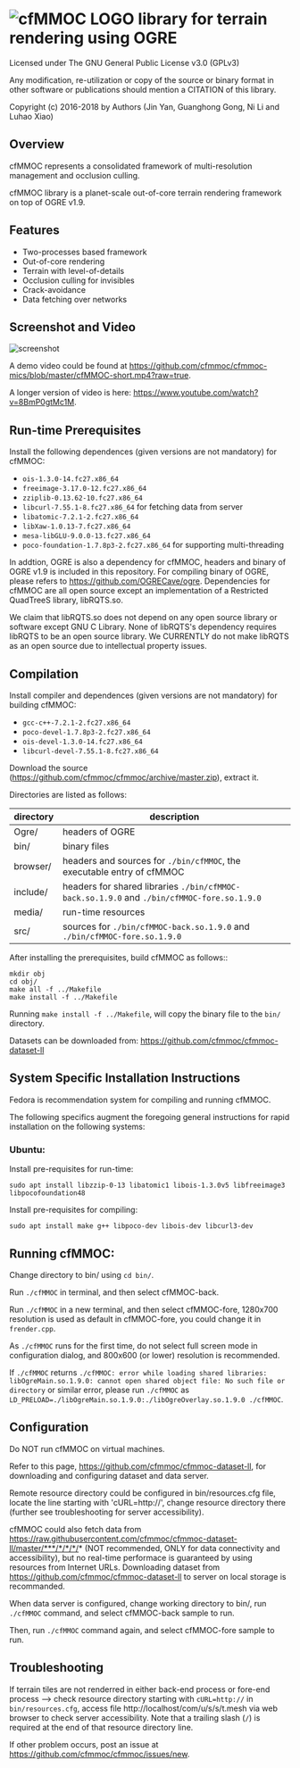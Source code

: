 # ![cfMMOC LOGO](https://github.com/cfmmoc/cfmmoc/blob/master/cfmmoc.png) library for terrain rendering using OGRE
Licensed under The GNU General Public License v3.0 (GPLv3)

Any modification, re-utilization or copy of the source or binary format in other software or publications should mention a CITATION of this library.

Copyright (c) 2016-2018 by Authors (Jin Yan, Guanghong Gong, Ni Li and Luhao Xiao)



## Overview
cfMMOC represents a consolidated framework of multi-resolution management and occlusion culling.

cfMMOC library is a planet-scale out-of-core terrain rendering framework on top of OGRE v1.9.



## Features

 * Two-processes based framework
 * Out-of-core rendering
 * Terrain with level-of-details
 * Occlusion culling for invisibles
 * Crack-avoidance
 * Data fetching over networks



## Screenshot and Video
![screenshot](https://raw.githubusercontent.com/cfmmoc/cfmmoc/master/SNAP.png)

A demo video could be found at https://github.com/cfmmoc/cfmmoc-mics/blob/master/cfMMOC-short.mp4?raw=true.

A longer version of video is here: https://www.youtube.com/watch?v=8BmP0gtMc1M.



## Run-time Prerequisites
Install the following dependences (given versions are not mandatory) for cfMMOC:

 * `ois-1.3.0-14.fc27.x86_64`
 * `freeimage-3.17.0-12.fc27.x86_64`
 * `zziplib-0.13.62-10.fc27.x86_64`
 * `libcurl-7.55.1-8.fc27.x86_64` for fetching data from server
 * `libatomic-7.2.1-2.fc27.x86_64`
 * `libXaw-1.0.13-7.fc27.x86_64`
 * `mesa-libGLU-9.0.0-13.fc27.x86_64`
 * `poco-foundation-1.7.8p3-2.fc27.x86_64` for supporting multi-threading

In addtion, OGRE is also a dependency for cfMMOC, headers and binary of OGRE v1.9 is included in this repository. 
For compiling binary of OGRE, please refers to https://github.com/OGRECave/ogre. 
Dependencies for cfMMOC are all open source except an implementation of a Restricted QuadTreeS library, libRQTS.so.

We claim that libRQTS.so does not depend on any open source library or software except GNU C Library. 
None of libRQTS's dependency requires libRQTS to be an open source library. 
We CURRENTLY do not make libRQTS as an open source due to intellectual property issues.

## Compilation
Install compiler and dependences (given versions are not mandatory) for building cfMMOC:

 * `gcc-c++-7.2.1-2.fc27.x86_64`
 * `poco-devel-1.7.8p3-2.fc27.x86_64`
 * `ois-devel-1.3.0-14.fc27.x86_64`
 * `libcurl-devel-7.55.1-8.fc27.x86_64`

Download the source (https://github.com/cfmmoc/cfmmoc/archive/master.zip), extract it.

Directories are listed as follows:

directory | description
---- | ---
  Ogre/		|	headers of OGRE
  bin/		|	binary files
  browser/	|	headers and sources for `./bin/cfMMOC`, the executable entry of cfMMOC
  include/	|	headers for shared libraries `./bin/cfMMOC-back.so.1.9.0` and `./bin/cfMMOC-fore.so.1.9.0`
  media/	|	run-time resources
  src/		|	sources for `./bin/cfMMOC-back.so.1.9.0` and `./bin/cfMMOC-fore.so.1.9.0`

After installing the prerequisites, build cfMMOC as follows::

	mkdir obj 
	cd obj/
	make all -f ../Makefile
	make install -f ../Makefile

Running `make install -f ../Makefile`, will copy the binary file to the `bin/` directory.

Datasets can be downloaded from: https://github.com/cfmmoc/cfmmoc-dataset-ll



## System Specific Installation Instructions

Fedora is recommendation system for compiling and running cfMMOC.

The following specifics augment the foregoing general instructions for rapid
installation on the following systems:

### Ubuntu:

Install pre-requisites for run-time:

    sudo apt install libzzip-0-13 libatomic1 libois-1.3.0v5 libfreeimage3 libpocofoundation48

Install pre-requisites for compiling:

	sudo apt install make g++ libpoco-dev libois-dev libcurl3-dev

## Running cfMMOC:

Change directory to bin/ using `cd bin/`.

Run `./cfMMOC` in terminal, and then select cfMMOC-back.

Run `./cfMMOC` in a new terminal, and then select cfMMOC-fore, 1280x700 resolution is used as default in cfMMOC-fore, you could change it in `frender.cpp`.

As `./cfMMOC` runs for the first time, do not select full screen mode in configuration dialog, and 800x600 (or lower) resolution is recommended.

If `./cfMMOC` returns `./cfMMOC: error while loading shared libraries: libOgreMain.so.1.9.0: cannot open shared object file: No such file or directory` or similar error, please run `./cfMMOC` as `LD_PRELOAD=./libOgreMain.so.1.9.0:./libOgreOverlay.so.1.9.0 ./cfMMOC`.

## Configuration

Do NOT run cfMMOC on virtual machines.

Refer to this page, https://github.com/cfmmoc/cfmmoc-dataset-ll, for downloading and configuring dataset and data server.

Remote resource directory could be configured in bin/resources.cfg file, locate the line starting with 'cURL=http://', change resource directory there (further see troubleshooting for server accessibility).

cfMMOC could also fetch data from https://raw.githubusercontent.com/cfmmoc/cfmmoc-dataset-ll/master/***/*/*/*/* (NOT recommended, ONLY for data connectivity and accessibility), but no real-time performace is guaranteed by using resources from  Internet URLs. Downloading dataset from https://github.com/cfmmoc/cfmmoc-dataset-ll to server on local storage is recommanded.

When data server is configured, change working directory to bin/, run `./cfMMOC` command, and select cfMMOC-back sample to run.

Then, run `./cfMMOC` command again, and select cfMMOC-fore sample to run.


## Troubleshooting

If terrain tiles are not renderred in either back-end process or fore-end process --> check resource directory starting with `cURL=http://` in `bin/resources.cfg`, access file http://localhost/com/u/s/s/t.mesh via web browser to check server accessibility. Note that a trailing slash (`/`) is required at the end of that resource directory line.

If other problem occurs, post an issue at https://github.com/cfmmoc/cfmmoc/issues/new.
